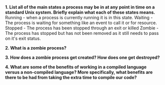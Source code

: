 **1. List all of the main states a process may be in at any point in time on a standard Unix system. Briefly explain what each of these states means.**
Running - when a process is currently running it is in this state.
Waiting - The process is waiting for something like an event to call it or for resource.
Stopped - The process has been stopped through an exit or killed
Zombie - The process has stopped but has not been removed as it still needs to pass on it's exit status.



**2. What is a zombie process?**



**3. How does a zombie process get created? How does one get destroyed?**



**4. What are some of the benefits of working in a compiled language versus a non-compiled language? More specifically, what benefits are there to be had from taking the extra time to compile our code?**

